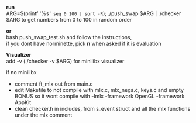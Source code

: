 **run**  
ARG=$(printf '%s ' `seq 0 100 | sort -R`); ./push_swap $ARG | ./checker $ARG
to get numbers from 0 to 100 in random order

**or**  
bash push_swap_test.sh and follow the instructions,  
if you dont have norminette, pick **n** when asked if it is evaluation

**Visualizer**  
add -v (./checker -v $ARG) for minilibx visualizer

if no minilibx  
- comment ft_mlx out from main.c
- edit Makefile to not compile with mlx.c, mlx_nega.c, keys.c and empty BONUS so it wont compile with -lmlx -framework OpenGL -framework AppKit
- clean checker.h in includes, from s_event struct and all the mlx functions under the mlx comment

